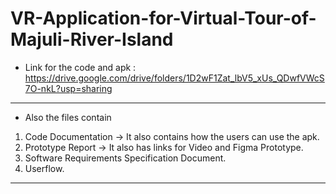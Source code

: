 # VR-Application-for-Virtual-Tour-of-Majuli-River-Island

- Link for the code and apk : https://drive.google.com/drive/folders/1D2wF1Zat_lbV5_xUs_QDwfVWcS7O-nkL?usp=sharing

---

- Also the files contain 
1. Code Documentation -> It also contains how the users can use the apk.
2. Prototype Report -> It also has links for Video and Figma Prototype.
3. Software Requirements Specification Document.
4. Userflow.

---
